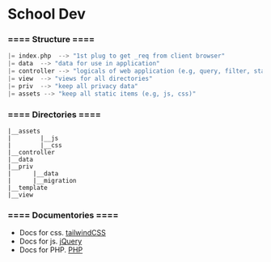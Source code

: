 # **School Dev**

### ==== **Structure** ====
```c
|= index.php  --> "1st plug to get _req from client browser"
|= data  --> "data for use in application"
|= controller --> "logicals of web application (e.g, query, filter, statistics)"
|= view  --> "views for all directories"
|= priv  --> "keep all privacy data"
|= assets --> "keep all static items (e.g, js, css)" 
```

### ==== **Directories** ====
```
|__assets
|        |__js
|        |__css
|__controller
|__data
|__priv
|      |__data
|      |__migration
|__template
|__view
```

### ==== Documentories ====
- Docs for css. [tailwindCSS](https://tailwindcss.com/docs)
- Docs for js. [jQuery](https://api.jquery.com/)
- Docs for PHP. [PHP](https://www.php.net/docs.php)

